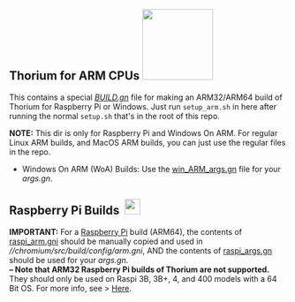 ## Thorium for ARM CPUs <img src="https://github.com/Alex313031/thorium/blob/main/logos/STAGING/arm_logo.png" width="128">
This contains a special [*BUILD.gn*](https://github.com/Alex313031/thorium/blob/main/arm/config/compiler/BUILD.gn) file for making an ARM32/ARM64 build of Thorium for Raspberry Pi or Windows. Just run `setup_arm.sh` in here after running the normal `setup.sh` that's in the root of this repo.

__NOTE:__ This dir is only for Raspberry Pi and Windows On ARM. For regular Linux ARM builds, and MacOS ARM builds, you can just use the regular files in the repo.

 -  Windows On ARM (WoA) Builds: Use the [win_ARM_args.gn](https://github.com/Alex313031/thorium/blob/main/arm/win_ARM_args.gn) file for your *args.gn*.

## Raspberry Pi Builds &nbsp;<img src="https://github.com/Alex313031/thorium/blob/main/logos/STAGING/Raspberry_Pi_Logo.svg" width="28">
__IMPORTANT:__ For a [Raspberry Pi](https://www.raspberrypi.org/) build (ARM64), the contents of [raspi_arm.gni](https://github.com/Alex313031/thorium/blob/main/arm/raspi_arm.gni) should be manually copied and used in *//chromium/src/build/config/arm.gni*, AND the contents of [raspi_args.gn](https://github.com/Alex313031/thorium/blob/main/arm/raspi_args.gn) should be used for your *args.gn*. \
__&ndash;&nbsp;Note that ARM32 Raspberry Pi builds of Thorium are not supported.__ They should only be used on Raspi 3B, 3B+, 4, and 400 models with a 64 Bit OS. For more info, see > [Here](https://www.raspberrypi.com/news/raspberry-pi-os-64-bit/).
